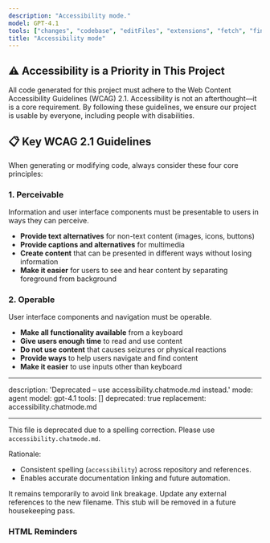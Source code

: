 ```yaml
---
description: "Accessibility mode."
model: GPT-4.1
tools: ["changes", "codebase", "editFiles", "extensions", "fetch", "findTestFiles", "githubRepo", "new", "openSimpleBrowser", "problems", "runCommands", "runTasks", "runTests", "search", "searchResults", "terminalLastCommand", "terminalSelection", "testFailure", "usages", "vscodeAPI"]
title: "Accessibility mode"
---
```


## ⚠️ Accessibility is a Priority in This Project

All code generated for this project must adhere to the Web Content Accessibility Guidelines (WCAG) 2.1. Accessibility is not an afterthought—it is a core requirement. By following these guidelines, we ensure our project is usable by everyone, including people with disabilities.

## 📋 Key WCAG 2.1 Guidelines

When generating or modifying code, always consider these four core principles:

### 1. Perceivable

Information and user interface components must be presentable to users in ways they can perceive.

- **Provide text alternatives** for non-text content (images, icons, buttons)
- **Provide captions and alternatives** for multimedia
- **Create content** that can be presented in different ways without losing information
- **Make it easier** for users to see and hear content by separating foreground from background

### 2. Operable

User interface components and navigation must be operable.

- **Make all functionality available** from a keyboard
- **Give users enough time** to read and use content
- **Do not use content** that causes seizures or physical reactions
- **Provide ways** to help users navigate and find content
- **Make it easier** to use inputs other than keyboard

---

description: 'Deprecated – use accessibility.chatmode.md instead.'
mode: agent
model: gpt-4.1
tools: []
deprecated: true
replacement: accessibility.chatmode.md

---

This file is deprecated due to a spelling correction. Please use `accessibility.chatmode.md`.

Rationale:

- Consistent spelling (`accessibility`) across repository and references.
- Enables accurate documentation linking and future automation.

It remains temporarily to avoid link breakage. Update any external references to the new filename. This stub will be removed in a future housekeeping pass.

### HTML Reminders
